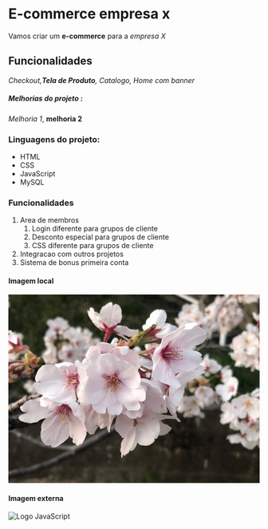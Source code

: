 # E-commerce empresa x

Vamos criar um **e-commerce** para a *empresa X*

## Funcionalidades 

_Checkout,**Tela de Produto**, Catalogo, Home com banner_

##### Melhorias do projeto :

_Melhoria 1_, **melhoria 2**

### Linguagens do projeto:

* HTML
* CSS
* JavaScript
* MySQL

### Funcionalidades

1. Area de membros
   1. Login diferente para grupos de cliente
   2. Desconto especial para grupos de cliente
   3. CSS diferente para grupos de cliente
2. Integracao com outros projetos
3. Sistema de bonus primeira conta 

#### Imagem local 

![Foto da flor de cerejeira ](img/IMG_0479.jpg)

#### Imagem externa

![Logo JavaScript](https://www.google.com/url?sa=i&url=https%3A%2F%2Fselfnote.work%2F20210217%2Fprogramming%2Fcreate-javascript-app44%2F&psig=AOvVaw1euBAPK3wS6-kG8zaUQuzJ&ust=1622959321338000&source=images&cd=vfe&ved=2ahUKEwin3_ff6P_wAhUJ8ZQKHSCdDTUQr4kDegUIARC1AQ)



